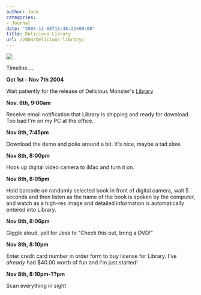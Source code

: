 ```yaml
---
author: Jack
categories:
- Journal
date: "2004-11-08T15:46:22+00:00"
title: Delicious Library
url: /2004/delicious-library/
---
```


![][1]

Timeline&#8230;.

**Oct 1st &#8211; Nov 7th 2004**

Wait patiently for the release of Delicious Monster's [Library][2]

**Nov. 8th, 9:00am**

Receive email notification that Library is shipping and ready for download. Too bad I'm on my PC at the office.

**Nov 8th, 7:45pm**

Download the demo and poke around a bit. It's nice, maybe a tad slow.

**Nov 8th, 8:00pm**

Hook up digital video camera to iMac and turn it on.

**Nov 8th, 8:05pm**

Hold barcode on randomly selected book in front of digital camera, wait 5 seconds and then listen as the name of the book is spoken by the computer, and watch as a high-res image and detailed information is automatically entered into Library.

**Nov 8th, 8:06pm**

Giggle aloud, yell for Jess to "Check this out, bring a DVD!"

**Nov 8th, 8:10pm**

Enter credit card number in order form to buy license for Library. I've _already_ had $40.00 worth of fun and I'm just started!

**Nov 8th, 8:10pm-??pm**

Scan everything in sight

 [1]: /images/blog/delicious-library.jpg
 [2]: http://www.delicious-monster.com/